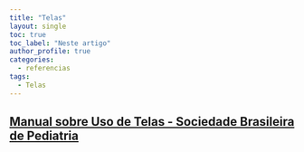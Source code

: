 ```yaml
---
title: "Telas"
layout: single
toc: true
toc_label: "Neste artigo"
author_profile: true
categories:
  - referencias
tags:
  - Telas
---
```


## [Manual sobre Uso de Telas - Sociedade Brasileira de Pediatria](https://www.sbp.com.br/fileadmin/user_upload/_22246c-ManOrient_-__MenosTelas__MaisSaude.pdf)